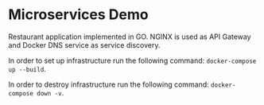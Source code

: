 # Microservices Demo

Restaurant application implemented in GO. NGINX is used as
API Gateway and Docker DNS service as service discovery. 

In order to set up infrastructure run the following command:
`docker-compose up --build`.

In order to destroy infrastructure run the following command:
`docker-compose down -v`.
